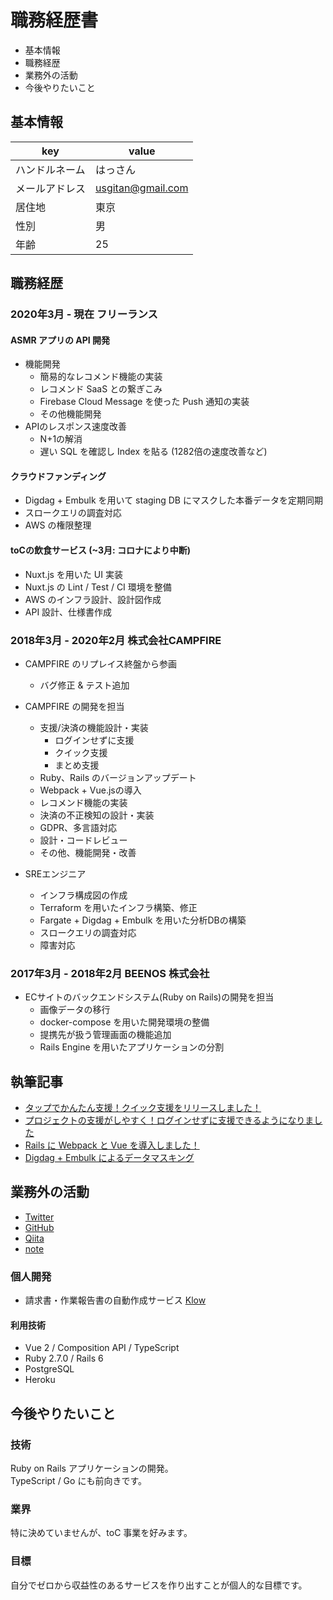# 職務経歴書

- 基本情報
- 職務経歴
- 業務外の活動
- 今後やりたいこと

## 基本情報

| key            | value             |
| -------------- | ----------------- |
| ハンドルネーム | はっさん          |
| メールアドレス | usgitan@gmail.com |
| 居住地         | 東京              |
| 性別           | 男                |
| 年齢           | 25                |

## 職務経歴

### 2020年3月 - 現在 フリーランス

#### ASMR アプリの API 開発

- 機能開発
  - 簡易的なレコメンド機能の実装
  - レコメンド SaaS との繋ぎこみ
  - Firebase Cloud Message を使った Push 通知の実装
  - その他機能開発
- APIのレスポンス速度改善
  - N+1の解消
  - 遅い SQL を確認し Index を貼る (1282倍の速度改善など)

#### クラウドファンディング

- Digdag + Embulk を用いて staging DB にマスクした本番データを定期同期
- スロークエリの調査対応
- AWS の権限整理

#### toCの飲食サービス (~3月: コロナにより中断)

- Nuxt.js を用いた UI 実装
- Nuxt.js の Lint / Test / CI 環境を整備
- AWS のインフラ設計、設計図作成
- API 設計、仕様書作成

### 2018年3月 - 2020年2月 株式会社CAMPFIRE

- CAMPFIRE のリプレイス終盤から参画
  - バグ修正 & テスト追加

- CAMPFIRE の開発を担当
  - 支援/決済の機能設計・実装
    - ログインせずに支援
    - クイック支援
    - まとめ支援
  - Ruby、Rails のバージョンアップデート
  - Webpack + Vue.jsの導入
  - レコメンド機能の実装
  - 決済の不正検知の設計・実装
  - GDPR、多言語対応
  - 設計・コードレビュー
  - その他、機能開発・改善

- SREエンジニア
  - インフラ構成図の作成
  - Terraform を用いたインフラ構築、修正
  - Fargate + Digdag + Embulk を用いた分析DBの構築
  - スロークエリの調査対応
  - 障害対応

### 2017年3月 - 2018年2月 BEENOS 株式会社

- ECサイトのバックエンドシステム(Ruby on Rails)の開発を担当
  - 画像データの移行
  - docker-compose を用いた開発環境の整備
  - 提携先が扱う管理画面の機能追加
  - Rails Engine を用いたアプリケーションの分割

## 執筆記事

- [タップでかんたん支援！クイック支援をリリースしました！](https://note.mu/campfire_dev/n/n72acb517aecc2)
- [プロジェクトの支援がしやすく！ログインせずに支援できるようになりました](https://note.mu/campfire_dev/n/nb5969d388fd3)
- [Rails に Webpack と Vue を導入しました！](https://note.mu/campfire_dev/n/n1686059962b5)
- [Digdag + Embulk によるデータマスキング](https://qiita.com/Hassan/items/065dd6bd3c123e1a6092)

## 業務外の活動

- [Twitter](https://twitter.com/hassasa3)
- [GitHub](https://github.com/yuta17)
- [Qiita](https://qiita.com/Hassan)
- [note](https://note.com/usabdelah)

### 個人開発

- 請求書・作業報告書の自動作成サービス [Klow](https://klow.app)

#### 利用技術

- Vue 2 / Composition API / TypeScript
- Ruby 2.7.0 / Rails 6
- PostgreSQL
- Heroku

## 今後やりたいこと

### 技術

Ruby on Rails アプリケーションの開発。  
TypeScript / Go にも前向きです。

### 業界

特に決めていませんが、toC 事業を好みます。

### 目標

自分でゼロから収益性のあるサービスを作り出すことが個人的な目標です。
